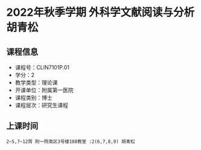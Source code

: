 # 2022年秋季学期 外科学文献阅读与分析 胡青松






## 课程信息

- 课程号：CLIN7101P.01
- 学分：2
- 教学类型：理论课
- 开课单位：附属第一医院
- 课程类别：博士
- 课程层次：研究生课程

## 上课时间

```
2~5,7~12周 附一院南区3号楼108教室 :2(6,7,8,9) 胡青松
```

